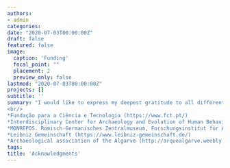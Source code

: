 ```yaml
---
authors:
- admin
categories:
date: "2020-07-03T00:00:00Z"
draft: false
featured: false
image:
  caption: 'Funding'
  focal_point: ""
  placement: 2
  preview_only: false
lastmod: "2020-07-03T00:00:00Z"
projects: []
subtitle: ''
summary: "I would like to express my deepest gratitude to all different institutions, foundations and societies that have been supporting and funding my research over the last years. These are:
<br/>
*Fundação para a Ciência e Tecnologia (https://www.fct.pt/)
*Interdisciplinary Center for Archaeology and Evolution of Human Behaviour (https://www.icarehb.com/)
*MONREPOS. Römisch-Germanisches Zentralmuseum, Forschungsinstitut für Archäologie
*Leibniz Gemeinschaft (https://www.leibniz-gemeinschaft.de/)
*Archaeological association of the Algarve (http://arquealgarve.weebly.com/)"
tags:
title: 'Acknowledgments'
---
```


